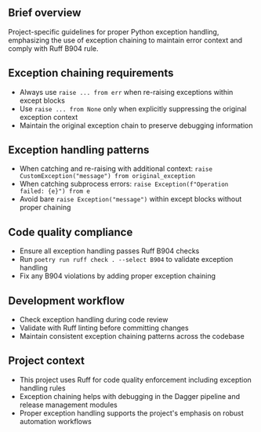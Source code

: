 ## Brief overview

Project-specific guidelines for proper Python exception handling, emphasizing the use of exception chaining to maintain error context and comply with Ruff B904 rule.

## Exception chaining requirements

- Always use `raise ... from err` when re-raising exceptions within except blocks
- Use `raise ... from None` only when explicitly suppressing the original exception context
- Maintain the original exception chain to preserve debugging information

## Exception handling patterns

- When catching and re-raising with additional context: `raise CustomException("message") from original_exception`
- When catching subprocess errors: `raise Exception(f"Operation failed: {e}") from e`
- Avoid bare `raise Exception("message")` within except blocks without proper chaining

## Code quality compliance

- Ensure all exception handling passes Ruff B904 checks
- Run `poetry run ruff check . --select B904` to validate exception handling
- Fix any B904 violations by adding proper exception chaining

## Development workflow

- Check exception handling during code review
- Validate with Ruff linting before committing changes
- Maintain consistent exception chaining patterns across the codebase

## Project context

- This project uses Ruff for code quality enforcement including exception handling rules
- Exception chaining helps with debugging in the Dagger pipeline and release management modules
- Proper exception handling supports the project's emphasis on robust automation workflows
